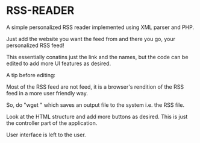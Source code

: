 RSS-READER
==========

A simple personalized RSS reader implemented using XML parser and PHP.

Just add the website you want the feed from and there you go, your personalized RSS feed! 

This essentially conatins just the link and the names, but the code can be edited to add more UI features as desired.

A tip before editing:

Most of the RSS feed are not feed, it is a browser's rendition of the RSS feed in a more user friendly way.

So, do "wget <URL>" which saves an output file to the system i.e. the RSS file.

Look at the HTML structure and add more buttons as desired. This is just the controller part of the application.

User interface is left to the user.
